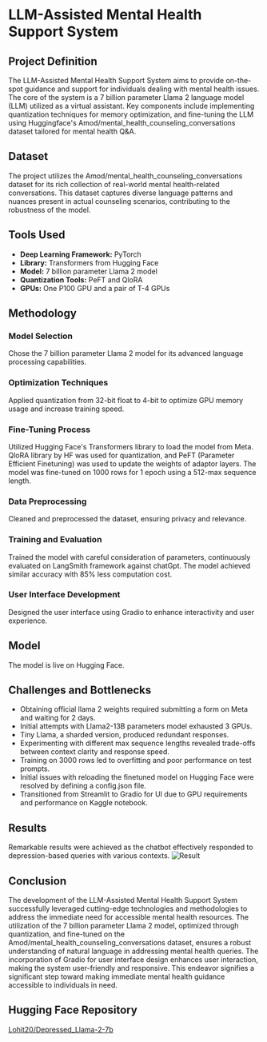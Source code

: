 # LLM-Assisted Mental Health Support System

## Project Definition

The LLM-Assisted Mental Health Support System aims to provide on-the-spot guidance and support for individuals dealing with mental health issues. The core of the system is a 7 billion parameter Llama 2 language model (LLM) utilized as a virtual assistant. Key components include implementing quantization techniques for memory optimization, and fine-tuning the LLM using Huggingface's Amod/mental_health_counseling_conversations dataset tailored for mental health Q&A.

## Dataset

The project utilizes the Amod/mental_health_counseling_conversations dataset for its rich collection of real-world mental health-related conversations. This dataset captures diverse language patterns and nuances present in actual counseling scenarios, contributing to the robustness of the model.

## Tools Used

- **Deep Learning Framework:** PyTorch
- **Library:** Transformers from Hugging Face
- **Model:** 7 billion parameter Llama 2 model
- **Quantization Tools:** PeFT and QloRA
- **GPUs:** One P100 GPU and a pair of T-4 GPUs

## Methodology

### Model Selection

Chose the 7 billion parameter Llama 2 model for its advanced language processing capabilities.

### Optimization Techniques

Applied quantization from 32-bit float to 4-bit to optimize GPU memory usage and increase training speed.

### Fine-Tuning Process

Utilized Hugging Face's Transformers library to load the model from Meta. QloRA library by HF was used for quantization, and PeFT (Parameter Efficient Finetuning) was used to update the weights of adaptor layers. The model was fine-tuned on 1000 rows for 1 epoch using a 512-max sequence length.

### Data Preprocessing

Cleaned and preprocessed the dataset, ensuring privacy and relevance.

### Training and Evaluation

Trained the model with careful consideration of parameters, continuously evaluated on LangSmith framework against chatGpt. The model achieved similar accuracy with 85% less computation cost.

### User Interface Development

Designed the user interface using Gradio to enhance interactivity and user experience.

## Model

The model is live on Hugging Face.

## Challenges and Bottlenecks

- Obtaining official llama 2 weights required submitting a form on Meta and waiting for 2 days.
- Initial attempts with Llama2-13B parameters model exhausted 3 GPUs.
- Tiny Llama, a sharded version, produced redundant responses.
- Experimenting with different max sequence lengths revealed trade-offs between context clarity and response speed.
- Training on 3000 rows led to overfitting and poor performance on test prompts.
- Initial issues with reloading the finetuned model on Hugging Face were resolved by defining a config.json file.
- Transitioned from Streamlit to Gradio for UI due to GPU requirements and performance on Kaggle notebook.

## Results

Remarkable results were achieved as the chatbot effectively responded to depression-based queries with various contexts.
![Result](C:\Users\SyedMuhammadFahadZah\Desktop\img.PNG)

## Conclusion

The development of the LLM-Assisted Mental Health Support System successfully leveraged cutting-edge technologies and methodologies to address the immediate need for accessible mental health resources. The utilization of the 7 billion parameter Llama 2 model, optimized through quantization, and fine-tuned on the Amod/mental_health_counseling_conversations dataset, ensures a robust understanding of natural language in addressing mental health queries. The incorporation of Gradio for user interface design enhances user interaction, making the system user-friendly and responsive. This endeavor signifies a significant step toward making immediate mental health guidance accessible to individuals in need.

## Hugging Face Repository

[Lohit20/Depressed_Llama-2-7b](https://huggingface.co/Lohit20/Depressed_Llama-2-7b)
